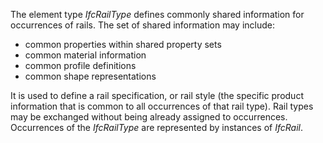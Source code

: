 The element type _IfcRailType_ defines commonly shared information for occurrences of rails. The set of shared information may include:
* common properties within shared property sets
* common material information
* common profile definitions
* common shape representations


It is used to define a rail specification, or rail style (the specific product information that is common to all occurrences of that rail type). Rail types may be exchanged without being already assigned to occurrences.
Occurrences of the _IfcRailType_ are represented by instances of _IfcRail_.
